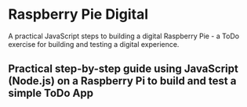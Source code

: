 # Raspberry Pie Digital
A practical JavaScript steps to building a digital Raspberry Pie - a ToDo exercise  for building and testing a digital experience. 

## Practical step-by-step guide using JavaScript (Node.js) on a Raspberry Pi to build and test a simple ToDo App
